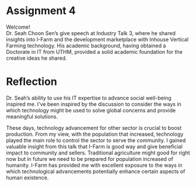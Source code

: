 <!DOCTYPE html>
<html>


<body class="stackedit">
  <div class="stackedit__html"><h1 id="assignment-4">Assignment 4</h1>
<p>Welcome!<br>
Dr. Seah Choon Sen’s give speech at Industry Talk 3, where he shared insights into I-Farm and the development marketplace with Inhouse Vertical Farming technology. His academic background, having obtained a Doctorate in IT from UTHM, provided a solid academic foundation for the creative ideas he shared.</p>
<h1 id="reflection">Reflection</h1>
<p>Dr. Seah’s ability to use his IT expertise to advance social well-being inspired me. I’ve been inspired by the discussion to consider the ways in which technology might be used to solve global concerns and provide meaningful solutions.</p>
<p>These days, technology advancement for other sector is crucial to boost production. From my view, with the population that increased, technology played the main role to control the sector to serve the community. I gained valuable insight from this talk that I-Farm is good way and give beneficial impact to community and sellers. Traditional agriculture might good for right now but in future we need to be prepared for population increased of humanity. I-Farm has provided me with excellent exposure to the ways in which technological advancements potentially enhance certain aspects of human existence.</p>
</div>
</body>

</html>
